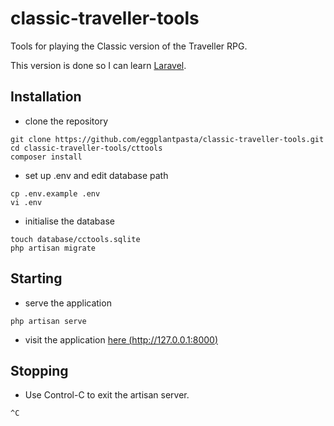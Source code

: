 # classic-traveller-tools
Tools for playing the Classic version of the Traveller RPG.

This version is done so I can learn [Laravel](laravel.com).

## Installation

* clone the repository
```
git clone https://github.com/eggplantpasta/classic-traveller-tools.git
cd classic-traveller-tools/cttools
composer install
```

* set up .env and edit database path
```
cp .env.example .env
vi .env
```

* initialise the database
```
touch database/cctools.sqlite
php artisan migrate
```

## Starting

* serve the application
```
php artisan serve
```

* visit the application [here (http://127.0.0.1:8000)](http://127.0.0.1:8000)

## Stopping

* Use Control-C to exit the artisan server.
```
^C
```
